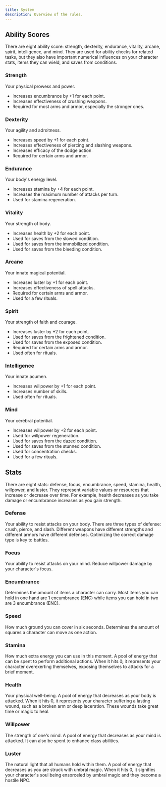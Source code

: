 ```yaml
---
title: System
description: Overview of the rules.
---
```


## Ability Scores

There are eight ability score: strength, dexterity, endurance, vitality, arcane, spirit, intelligence, and mind. They are used for ability checks for related tasks, but they also have important numerical influences on your character stats, items they can wield, and saves from conditions.

### Strength

Your physical prowess and power.

- Increases encumbrance by +1 for each point.
- Increases effectiveness of crushing weapons.
- Required for most arms and armor, especially the stronger ones.

### Dexterity

Your agility and adroitness.

- Increases speed by +1 for each point.
- Increases effectiveness of piercing and slashing weapons.
- Increases efficacy of the dodge action.
- Required for certain arms and armor.

### Endurance

Your body's energy level.

- Increases stamina by +4 for each point.
- Increases the maximum number of attacks per turn.
- Used for stamina regeneration.

### Vitality

Your strength of body.

- Increases health by +2 for each point.
- Used for saves from the slowed condition.
- Used for saves from the immobilized condition.
- Used for saves from the bleeding condition.

### Arcane

Your innate magical potential.

- Increases luster by +1 for each point.
- Increases effectiveness of spell attacks.
- Required for certain arms and armor.
- Used for a few rituals.

### Spirit

Your strength of faith and courage.

- Increases luster by +2 for each point.
- Used for saves from the frightened condition.
- Used for saves from the exposed condition.
- Required for certain arms and armor.
- Used often for rituals.

### Intelligence

Your innate acumen.

- Increases willpower by +1 for each point.
- Increases number of skills.
- Used often for rituals.

### Mind

Your cerebral potential.

- Increases willpower by +2 for each point.
- Used for willpower regeneration.
- Used for saves from the dazed condition.
- Used for saves from the stunned condition.
- Used for concentration checks.
- Used for a few rituals.

## Stats

There are eight stats: defense, focus, encumbrance, speed, stamina, health, willpower, and luster. They represent variable values or resources that increase or decrease over time. For example, health decreases as you take damage or encumbrance increases as you gain strength.

### Defense

Your ability to resist attacks on your body. There are three types of defense: crush, pierce, and slash. Different weapons have different strengths and different armors have different defenses. Optimizing the correct damage type is key to battles.

### Focus

Your ability to resist attacks on your mind. Reduce willpower damage by your character's focus.

### Encumbrance

Determines the amount of items a character can carry. Most items you can hold in one hand are 1 encumbrance (ENC) while items you can hold in two are 3 encumbrance (ENC).

### Speed

How much ground you can cover in six seconds. Determines the amount of squares a character can move as one action.

### Stamina

How much extra energy you can use in this moment. A pool of energy that can be spent to perform additional actions. When it hits 0, it represents your character overexerting themselves, exposing themselves to attacks for a brief moment.

### Health

Your physical well-being. A pool of energy that decreases as your body is attacked. When it hits 0, it represents your character suffering a lasting wound, such as a broken arm or deep laceration. These wounds take great time or magic to heal.

### Willpower

The strength of one's mind. A pool of energy that decreases as your mind is attacked. It can also be spent to enhance class abilities.

### Luster

The natural light that all humans hold within them. A pool of energy that decreases as you are struck with umbral magic. When it hits 0, it signifies your character's soul being ensorceled by umbral magic and they become a hostile NPC.
